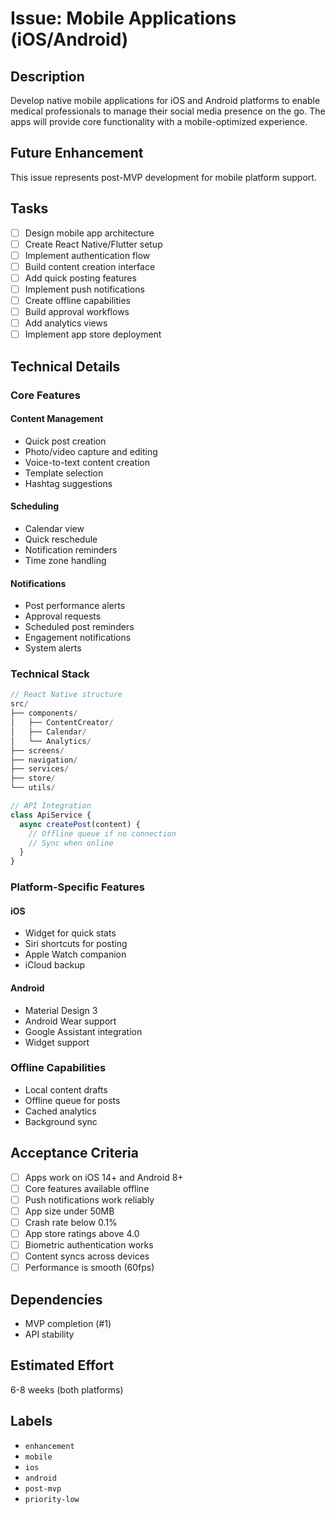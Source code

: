 # Issue: Mobile Applications (iOS/Android)

## Description

Develop native mobile applications for iOS and Android platforms to enable medical professionals to manage their social media presence on the go. The apps will provide core functionality with a mobile-optimized experience.

## Future Enhancement

This issue represents post-MVP development for mobile platform support.

## Tasks

- [ ] Design mobile app architecture
- [ ] Create React Native/Flutter setup
- [ ] Implement authentication flow
- [ ] Build content creation interface
- [ ] Add quick posting features
- [ ] Implement push notifications
- [ ] Create offline capabilities
- [ ] Build approval workflows
- [ ] Add analytics views
- [ ] Implement app store deployment

## Technical Details

### Core Features

#### Content Management
- Quick post creation
- Photo/video capture and editing
- Voice-to-text content creation
- Template selection
- Hashtag suggestions

#### Scheduling
- Calendar view
- Quick reschedule
- Notification reminders
- Time zone handling

#### Notifications
- Post performance alerts
- Approval requests
- Scheduled post reminders
- Engagement notifications
- System alerts

### Technical Stack
```javascript
// React Native structure
src/
├── components/
│   ├── ContentCreator/
│   ├── Calendar/
│   └── Analytics/
├── screens/
├── navigation/
├── services/
├── store/
└── utils/

// API Integration
class ApiService {
  async createPost(content) {
    // Offline queue if no connection
    // Sync when online
  }
}
```

### Platform-Specific Features

#### iOS
- Widget for quick stats
- Siri shortcuts for posting
- Apple Watch companion
- iCloud backup

#### Android
- Material Design 3
- Android Wear support
- Google Assistant integration
- Widget support

### Offline Capabilities
- Local content drafts
- Offline queue for posts
- Cached analytics
- Background sync

## Acceptance Criteria

- [ ] Apps work on iOS 14+ and Android 8+
- [ ] Core features available offline
- [ ] Push notifications work reliably
- [ ] App size under 50MB
- [ ] Crash rate below 0.1%
- [ ] App store ratings above 4.0
- [ ] Biometric authentication works
- [ ] Content syncs across devices
- [ ] Performance is smooth (60fps)

## Dependencies

- MVP completion (#1)
- API stability

## Estimated Effort

6-8 weeks (both platforms)

## Labels

- `enhancement`
- `mobile`
- `ios`
- `android`
- `post-mvp`
- `priority-low`